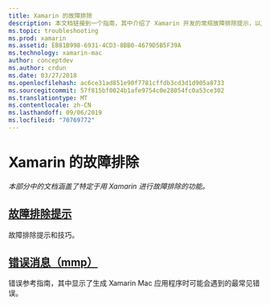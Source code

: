 ```yaml
---
title: Xamarin 的故障排除
description: 本文档链接到一个指南，其中介绍了 Xamarin 开发的常规故障排除提示，以及列出了 mmp 生成的错误的另一指南，该工具将程序集打包到 Mac 应用程序中。
ms.topic: troubleshooting
ms.prod: xamarin
ms.assetid: EB81B998-6931-4CD3-8BB0-4679D5B5F39A
ms.technology: xamarin-mac
author: conceptdev
ms.author: crdun
ms.date: 03/27/2018
ms.openlocfilehash: ac6ce31ad851e90f7781cffdb3cd3d1d905a8733
ms.sourcegitcommit: 57f815bf0024b1afe9754c0e28054fc0a53ce302
ms.translationtype: MT
ms.contentlocale: zh-CN
ms.lasthandoff: 09/06/2019
ms.locfileid: "70769772"
---
```

# <a name="xamarinmac-troubleshooting"></a>Xamarin 的故障排除 

_本部分中的文档涵盖了特定于用 Xamarin 进行故障排除的功能。_

## <a name="troubleshooting-tipsmactroubleshootingtroubleshootingmd"></a>[故障排除提示](~/mac/troubleshooting/troubleshooting.md)

故障排除提示和技巧。

## <a name="errors-messages-mmpmactroubleshootingmmp-errorsmd"></a>[错误消息（mmp）](~/mac/troubleshooting/mmp-errors.md)

错误参考指南，其中显示了生成 Xamarin Mac 应用程序时可能会遇到的最常见错误。
